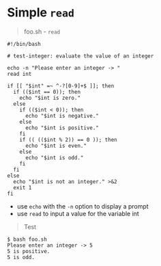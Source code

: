 # Simple `read`

> foo.sh - `read`

```
#!/bin/bash

# test-integer: evaluate the value of an integer

echo -n "Please enter an integer -> "
read int

if [[ "$int" =~ ^-?[0-9]+$ ]]; then
  if (($int == 0)); then
    echo "$int is zero."
  else
    if (($int < 0)); then
      echo "$int is negative."
    else
      echo "$int is positive."
    fi
    if (( (($int % 2)) == 0 )); then
      echo "$int is even."
    else
      echo "$int is odd."
    fi
  fi
else
  echo "$int is not an integer." >&2
  exit 1
fi
```

- use `echo` with the `-n` option to display a prompt
- use `read` to input a value for the variable int

> Test

```
$ bash foo.sh
Please enter an integer -> 5
5 is positive.
5 is odd.
```
